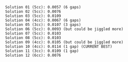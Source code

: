 
    Solution 01 (5cc): 0.0057 (6 gaps)
    Solution 02 (5cc): 0.0076
    Solution 03 (5cc): 0.0109
    Solution 04 (4cc): 0.0067 (6 gaps)
    Solution 05 (3cc): 0.0107 (3 gaps)
    Solution 06 (5cc): 0.0093 (but could be jiggled more)
    Solution 07 (5cc): 0.0103
    Solution 08 (5cc): 0.0103
    Solution 09 (4cc): 0.0105 (but could be jiggled more)
    Solution 10 (4cc): 0.0114 (1 gap) (CURRENT BEST)
    Solution 11 (3cc): 0.0109 (1 gap)
    Solution 12 (6cc): 0.0076
